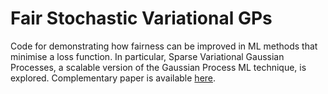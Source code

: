 # Fair Stochastic Variational GPs

Code for demonstrating how fairness can be improved in ML methods that minimise a loss function. In particular, Sparse Variational Gaussian Processes, a scalable version of the Gaussian Process ML technique, is explored. Complementary paper is available [here](https://www.linkedin.com/in/jacob-hughes-hallett/overlay/1635484705762/single-media-viewer/).
